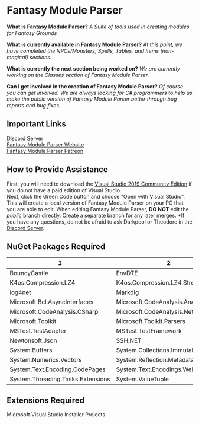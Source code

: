 # Fantasy Module Parser
**What is Fantasy Module Parser?** *A Suite of tools used in creating modules for Fantasy Grounds*

**What is currently available in Fantasy Module Parser?** *At this point, we have completed the NPCs/Monsters, Spells, Tables, and Items (non-magical) sections.*

**What is currently the next section being worked on?** *We are currently working on the Classes section of Fantasy Module Parser.*

**Can I get involved in the creation of Fantasy Module Parser?** *Of course you can get involved. We are always looking for C# programmers to help us make the public version of Fantasy Module Parser better through bug reports and bug fixes.*

## Important Links
[Discord Server](https://discord.gg/78SdFgg)  
[Fantasy Module Parser Website](https://fantasymoduleparser.tech)  
[Fantasy Module Parser Patreon](https://www.patreon.com/fantasymoduleparser)

## How to Provide Assistance
First, you will need to download the [Visual Studio 2019 Community Edition](https://visualstudio.microsoft.com/vs/community/) if you do not have a paid edition of Visual Studio.  
Next, click the Green Code button and choose "Open with Visual Studio". This will create a local version of Fantasy Module Parser on your PC that you are able to edit.
When editing Fantasy Module Parser, **DO NOT** edit the *public* branch directly. Create a separate branch for any later merges. *If you have any questions, do not be afraid to ask Darkpool or Theodore in the [Discord Server](https://discord.gg/78SdFgg).

## NuGet Packages Required
1 | 2 | 3
------------ | ------------- | -------------
BouncyCastle | EnvDTE | Google.Protobuf
K4os.Compression.LZ4 | K4os.Compression.LZ4.Streams | K4os.Hash.xxHash
log4net | Markdig | Markdig.Wpf
Microsoft.Bcl.AsyncInterfaces | Microsoft.CodeAnalysis.Analyzers | Microsoft.CodeAnalysis.Common
Microsoft.CodeAnalysis.CSharp | Microsoft.CodeAnalysis.NetAnalyzers | Microsoft.Data.Edm
Microsoft.Toolkit | Microsoft.Toolkit.Parsers | Microsoft.VisualStudio.SDK.EmbedInteropTypes
MSTest.TestAdapter | MSTest.TestFramework | MySql.Data
Newtonsoft.Json | SSH.NET | stdole
System.Buffers | System.Collections.Immutable | System.Memory
System.Numerics.Vectors | System.Reflection.Metadata | System.Runtime.CompilerServices.Unsafe
System.Text.Encoding.CodePages | System.Text.Encodings.Web | System.Text.Json
System.Threading.Tasks.Extensions | System.ValueTuple |

## Extensions Required
Microsoft Visual Studio Installer Projects
